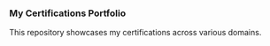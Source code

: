 ### My Certifications Portfolio 

This repository showcases my certifications across various domains.
